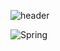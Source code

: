 ![header](https://capsule-render.vercel.app/api?type=slice&reversal=false&color=auto&text=무한도전)


![Spring](https://img.shields.io/badge/spring-%236DB33F.svg?style=for-the-badge&logo=spring&logoColor=white)



<!--
**hulbo/hulbo** is a ✨ _special_ ✨ repository because its `README.md` (this file) appears on your GitHub profile.

Here are some ideas to get you started:

- 🔭 I’m currently working on ...
- 🌱 I’m currently learning ...
- 👯 I’m looking to collaborate on ...
- 🤔 I’m looking for help with ...
- 💬 Ask me about ...
- 📫 How to reach me: ...
- 😄 Pronouns: ...
- ⚡ Fun fact: ...
-->
